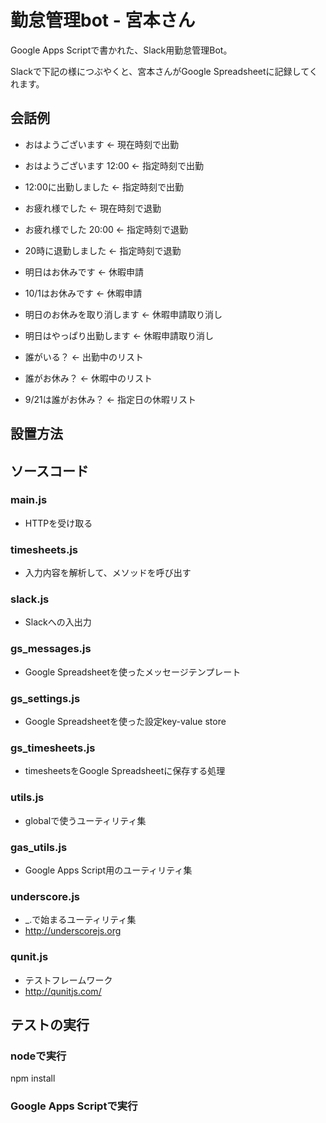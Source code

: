 # 勤怠管理bot - 宮本さん

Google Apps Scriptで書かれた、Slack用勤怠管理Bot。

Slackで下記の様につぶやくと、宮本さんがGoogle Spreadsheetに記録してくれます。

## 会話例
- おはようございます ← 現在時刻で出勤
- おはようございます 12:00 ← 指定時刻で出勤
- 12:00に出勤しました ← 指定時刻で出勤
- お疲れ様でした ← 現在時刻で退勤
- お疲れ様でした 20:00 ← 指定時刻で退勤
- 20時に退勤しました ← 指定時刻で退勤
- 明日はお休みです ← 休暇申請
- 10/1はお休みです ← 休暇申請
- 明日のお休みを取り消します ← 休暇申請取り消し
- 明日はやっぱり出勤します ← 休暇申請取り消し

- 誰がいる？ ← 出勤中のリスト
- 誰がお休み？ ← 休暇中のリスト
- 9/21は誰がお休み？ ← 指定日の休暇リスト

## 設置方法


## ソースコード

### main.js

- HTTPを受け取る


### timesheets.js

- 入力内容を解析して、メソッドを呼び出す


### slack.js

- Slackへの入出力


### gs_messages.js

- Google Spreadsheetを使ったメッセージテンプレート


### gs_settings.js

- Google Spreadsheetを使った設定key-value store


### gs_timesheets.js

- timesheetsをGoogle Spreadsheetに保存する処理


### utils.js

- globalで使うユーティリティ集


### gas_utils.js

- Google Apps Script用のユーティリティ集


### underscore.js

- _.で始まるユーティリティ集
- http://underscorejs.org

### qunit.js

- テストフレームワーク
- http://qunitjs.com/


## テストの実行

### nodeで実行

npm install



### Google Apps Scriptで実行
